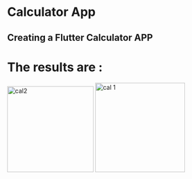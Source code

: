 # Calculator App

<h2>Creating a Flutter Calculator APP</h2>

<h1>The results are : </h1>

<img width="199" alt="cal2" src="https://github.com/user-attachments/assets/2dbb2acf-c456-46a4-974f-ab8794a20630">

<img width="207" alt="cal 1" src="https://github.com/user-attachments/assets/937017e5-1b18-49c3-8eda-713382f56f8e">
